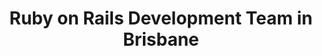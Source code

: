 ---
title: Ruby on Rails Development Team in Brisbane
permalink: /landings/ruby-on-rails-developer-brisbane
technology: Ruby on Rails
location: Brisbane
---